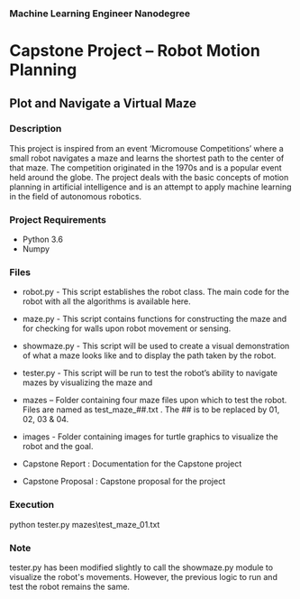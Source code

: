 ### Machine Learning Engineer Nanodegree
# Capstone Project – Robot Motion Planning
## Plot and Navigate a Virtual Maze

### Description
This project is inspired from an event ‘Micromouse Competitions’ where a small robot navigates a maze and learns the shortest path to the center of that maze. The competition originated in the 1970s and is a popular event held around the globe. The project deals with the basic concepts of motion planning in artificial intelligence and is an attempt to apply machine learning in the field of autonomous robotics.

### Project Requirements
* Python 3.6
* Numpy

### Files
* robot.py - This script establishes the robot class. The main code for the robot with all the algorithms is available here.
* maze.py - This script contains functions for constructing the maze and for checking for walls upon robot movement or sensing.
* showmaze.py - This script will be used to create a visual demonstration of what a maze looks like and to display the path taken by the robot.
* tester.py - This script will be run to test the robot’s ability to navigate mazes by visualizing the maze and 

* mazes – Folder containing four maze files upon which to test the robot. Files are named  as test_maze_##.txt . The ## is to be replaced by 01, 02, 03 & 04.
* images - Folder containing images for turtle graphics to visualize the robot and the goal.

* Capstone Report : Documentation for the Capstone project
* Capstone Proposal : Capstone proposal for the project

### Execution
python tester.py mazes\test_maze_01.txt

### Note
tester.py has been modified slightly to call the showmaze.py module to visualize the robot's movements. However, the previous logic to run and test the robot remains the same.
